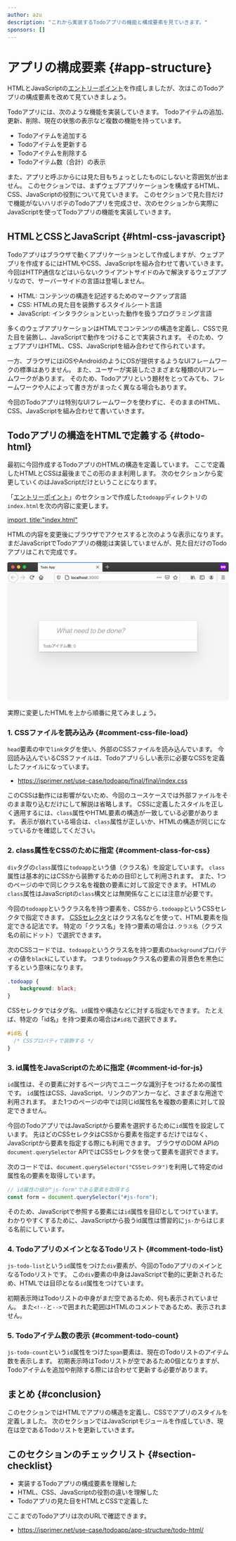 ```yaml
---
author: azu
description: "これから実装するTodoアプリの機能と構成要素を見ていきます。"
sponsors: []
---
```


# アプリの構成要素 {#app-structure}

HTMLとJavaScriptの[エントリーポイント][]を作成しましたが、次はこのTodoアプリの構成要素を改めて見ていきましょう。

Todoアプリには、次のような機能を実装していきます。
Todoアイテムの追加、更新、削除、現在の状態の表示など複数の機能を持っています。

- Todoアイテムを追加する
- Todoアイテムを更新する
- Todoアイテムを削除する
- Todoアイテム数（合計）の表示

また、アプリと呼ぶからには見た目もちょっとしたものにしないと雰囲気が出ません。
このセクションでは、まずウェブアプリケーションを構成するHTML、CSS、JavaScriptの役割について見ていきます。
このセクションで見た目だけで機能がないハリボテのTodoアプリを完成させ、次のセクションから実際にJavaScriptを使ってTodoアプリの機能を実装していきます。

## HTMLとCSSとJavaScript {#html-css-javascript}

Todoアプリはブラウザで動くアプリケーションとして作成しますが、ウェブアプリを作成するにはHTMLやCSS、JavaScriptを組み合わせて書いていきます。
今回はHTTP通信などはいらないクライアントサイドのみで解決するウェブアプリなので、サーバーサイドの言語は登場しません。

- HTML: コンテンツの構造を記述するためのマークアップ言語
- CSS: HTMLの見た目を装飾するスタイルシート言語
- JavaScript: インタラクションといった動作を扱うプログラミング言語

多くのウェブアプリケーションはHTMLでコンテンツの構造を定義し、CSSで見た目を装飾し、JavaScriptで動作をつけることで実装されます。
そのため、ウェブアプリはHTML、CSS、JavaScriptを組み合わせて作られています。

一方、ブラウザにはiOSやAndroidのようにOSが提供するようなUIフレームワークの標準はありません。
また、ユーザーが実装したさまざまな種類のUIフレームワークがあります。
そのため、Todoアプリという題材をとってみても、フレームワークや人によって書き方がまったく異なる場合もあります。

今回のTodoアプリは特別なUIフレームワークを使わずに、そのままのHTML、CSS、JavaScriptを組み合わせて書いていきます。

## Todoアプリの構造をHTMLで定義する {#todo-html}

最初に今回作成するTodoアプリのHTMLの構造を定義しています。
ここで定義したHTMLとCSSは最後までこの形のまま利用します。
次のセクションから変更していくのはJavaScriptだけということになります。

「[エントリーポイント][]」のセクションで作成した`todoapp`ディレクトリの`index.html`を次の内容に変更します。

[import, title:"index.html"](./todo-html/index.html)

HTMLの内容を変更後にブラウザでアクセスすると次のような表示になります。
まだJavaScriptでTodoアプリの機能は実装していませんが、見た目だけのTodoアプリはこれで完成です。

![todoappのHTMLとCSSによる骨組み](./img/todo-html.png)

実際に変更したHTMLを上から順番に見てみましょう。

### 1. CSSファイルを読み込み {#comment-css-file-load}

`head`要素の中で`link`タグを使い、外部のCSSファイルを読み込んでいます。
今回読み込んでいるCSSファイルは、Todoアプリらしい表示に必要なCSSを定義したファイルになっています。

- <https://jsprimer.net/use-case/todoapp/final/final/index.css>

このCSSは動作には影響がないため、今回のユースケースでは外部ファイルをそのまま取り込むだけにして解説は省略します。
CSSに定義したスタイルを正しく適用するには、`class`属性やHTML要素の構造が一致している必要があります。
表示が崩れている場合は、`class`属性が正しいか、HTMLの構造が同じになっているかを確認してください。

### 2. class属性をCSSのために指定 {#comment-class-for-css}

`div`タグの`class`属性に`todoapp`という値（クラス名）を設定しています。
`class`属性は基本的にはCSSから装飾するための目印として利用されます。
また、1つのページの中で同じクラス名を複数の要素に対して設定できます。
HTMLの`class`属性はJavaScriptの`class`構文とは無関係なことには注意が必要です。

今回の`todoapp`というクラス名を持つ要素を、CSSから`.todoapp`というCSSセレクタで指定できます。
[CSSセレクタ][]とはクラス名などを使って、HTML要素を指定できる記法です。
特定の「クラス名」を持つ要素の場合は`.クラス名`（クラス名の前にドット）で選択できます。

次のCSSコードでは、`todoapp`というクラス名を持つ要素の`background`プロパティの値を`black`にしています。
つまり`todoapp`クラス名の要素の背景色を黒色にするという意味になります。

```css
.todoapp {
    background: black;
}
```

CSSセレクタではタグ名、`id`属性や構造などに対する指定もできます。
たとえば、特定の「id名」を持つ要素の場合は`#id名`で選択できます。

```css
#id名 {
  /* CSSプロパティで装飾する */
}
```

### 3. id属性をJavaScriptのために指定 {#comment-id-for-js}

`id`属性は、その要素に対するページ内でユニークな識別子をつけるための属性です。
`id`属性はCSS、JavaScript、リンクのアンカーなど、さまざまな用途で利用されます。
また1つのページの中では同じid属性名を複数の要素に対して設定できません。

今回のTodoアプリではJavaScriptから要素を選択するために`id`属性を設定しています。
先ほどのCSSセレクタはCSSから要素を指定するだけではなく、JavaScriptから要素を指定する際にも利用できます。
ブラウザのDOM APIの`document.querySelector` APIではCSSセレクタを使って要素を選択できます。

次のコードでは、`document.querySelector("CSSセレクタ")`を利用して特定のid属性名の要素を取得しています。

<!-- doctest:disable -->
```js
// id属性の値が"js-form"である要素を取得する
const form = document.querySelector("#js-form");
```

そのため、JavaScriptで参照する要素には`id`属性を目印としてつけています。
わかりやすくするために、JavaScriptから扱うid属性は慣習的に`js-`からはじまる名前にしています。

### 4. TodoアプリのメインとなるTodoリスト {#comment-todo-list}

`js-todo-list`という`id`属性をつけた`div`要素が、今回のTodoアプリのメインとなるTodoリストです。
この`div`要素の中身はJavaScriptで動的に更新されるため、HTMLでは目印となる`id`属性をつけています。

初期表示時はTodoリストの中身がまだ空であるため、何も表示されていません。
また`<!--`と`-->`で囲まれた範囲はHTMLのコメントであるため、表示されません。

### 5. Todoアイテム数の表示 {#comment-todo-count}

`js-todo-count`という`id`属性をつけた`span`要素は、現在のTodoリストのアイテム数を表示します。
初期表示時はTodoリストが空であるため0個となりますが、Todoアイテムを追加や削除する際には合わせて更新する必要があります。

## まとめ {#conclusion}

このセクションではHTMLでアプリの構造を定義し、CSSでアプリのスタイルを定義しました。
次のセクションではJavaScriptモジュールを作成していき、現在は空であるTodoリストを更新していきます。

## このセクションのチェックリスト {#section-checklist}

- 実装するTodoアプリの構成要素を理解した
- HTML、CSS、JavaScriptの役割の違いを理解した
- Todoアプリの見た目をHTMLとCSSで定義した

ここまでのTodoアプリは次のURLで確認できます。

- <https://jsprimer.net/use-case/todoapp/app-structure/todo-html/>

<!-- sandpack:{
  "files": {
    "/src/App.js": {
      "path": "todo-html/src/App.js"
    },
    "/index.js": {
      "path": "todo-html/index.js"
    },
    "/src/index.js": {
      "code": "/* このファイルは本編とは無関係のファイルなので無視してください。 本編のindex.jsは一つ上のディレクトリにあります */",
      "hidden": true
    },
    "/index.html": {
      "path": "todo-html/index.html",
      "active": true
    }
  },
  "entry": "/index.js",
  "main": "/index.js",
  "environment": "static",
  "template": "vanilla",
  "options": {
    "showLineNumbers": true,
    "editorHeight": 550,
    "showConsole": true, 
    "showConsoleButton": true,
    "externalResources": ["https://jsprimer.net/use-case/todoapp/final/final/index.css"]
  },
  "honkitSettings": {
    "isOpen": true,
    "hideExitButton": true
  }
} -->

[エントリーポイント]: ../entrypoint/README.md
[CSSセレクタ]: https://developer.mozilla.org/ja/docs/Learn/CSS/Building_blocks/Selectors
